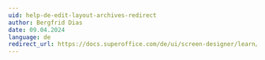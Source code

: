 ```yaml
---
uid: help-de-edit-layout-archives-redirect
author: Bergfrid Dias
date: 09.04.2024
language: de
redirect_url: https://docs.superoffice.com/de/ui/screen-designer/learn/working-with-archives.html
---
```

